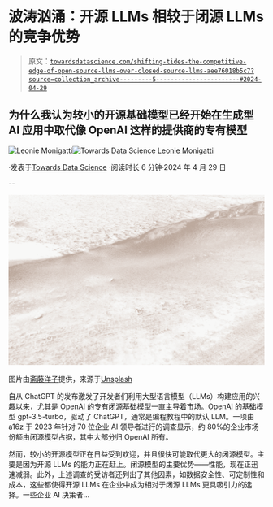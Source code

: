 # 波涛汹涌：开源 LLMs 相较于闭源 LLMs 的竞争优势

> 原文：[`towardsdatascience.com/shifting-tides-the-competitive-edge-of-open-source-llms-over-closed-source-llms-aee76018b5c7?source=collection_archive---------5-----------------------#2024-04-29`](https://towardsdatascience.com/shifting-tides-the-competitive-edge-of-open-source-llms-over-closed-source-llms-aee76018b5c7?source=collection_archive---------5-----------------------#2024-04-29)

## 为什么我认为较小的开源基础模型已经开始在生成型 AI 应用中取代像 OpenAI 这样的提供商的专有模型

[](https://medium.com/@iamleonie?source=post_page---byline--aee76018b5c7--------------------------------)![Leonie Monigatti](https://medium.com/@iamleonie?source=post_page---byline--aee76018b5c7--------------------------------)[](https://towardsdatascience.com/?source=post_page---byline--aee76018b5c7--------------------------------)![Towards Data Science](https://towardsdatascience.com/?source=post_page---byline--aee76018b5c7--------------------------------) [Leonie Monigatti](https://medium.com/@iamleonie?source=post_page---byline--aee76018b5c7--------------------------------)

·发表于[Towards Data Science](https://towardsdatascience.com/?source=post_page---byline--aee76018b5c7--------------------------------) ·阅读时长 6 分钟·2024 年 4 月 29 日

--

![](img/d0655749fe0df71d6f3050d3f4f9ea20.png)

图片由[斋藤洋子](https://unsplash.com/@yokosaito?utm_source=medium&utm_medium=referral)提供，来源于[Unsplash](https://unsplash.com/?utm_source=medium&utm_medium=referral)

自从 ChatGPT 的发布激发了开发者们利用大型语言模型（LLMs）构建应用的兴趣以来，尤其是 OpenAI 的专有闭源基础模型一直主导着市场。OpenAI 的基础模型 gpt-3.5-turbo，驱动了 ChatGPT，通常是编程教程中的默认 LLM。一项由 a16z 于 2023 年针对 70 位企业 AI 领导者进行的调查显示，约 80%的企业市场份额由闭源模型占据，其中大部分归 OpenAI 所有。

然而，较小的开源模型正在日益受到欢迎，并且很快可能取代更大的闭源模型。主要是因为开源 LLMs 的能力正在赶上。闭源模型的主要优势——性能，现在正迅速减弱。此外，上述调查的受访者还列出了其他因素，如数据安全性、可定制性和成本，这些都使得开源 LLMs 在企业中成为相对于闭源 LLMs 更具吸引力的选择。一些企业 AI 决策者…

